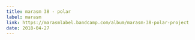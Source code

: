 ```yaml
---
title: marasm 38 - polar
label: marasm
link: https://marasmlabel.bandcamp.com/album/marasm-38-polar-project
date: 2018-04-27
---
```

